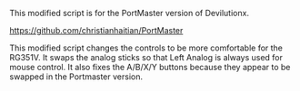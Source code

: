 This modified script is for the PortMaster version of Devilutionx.

https://github.com/christianhaitian/PortMaster

This modified script changes the controls to be more comfortable for the RG351V. It swaps the analog sticks so that Left Analog is always used for mouse control. It also fixes the A/B/X/Y buttons because they appear to be swapped in the Portmaster version.
